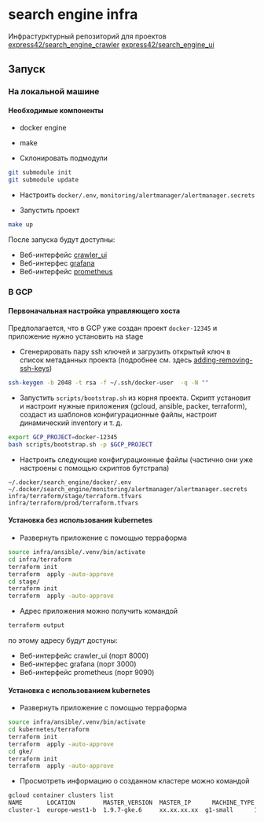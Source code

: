 # search engine infra

Инфрастурктурный репозиторий для проектов [express42/search_engine_crawler](https://github.com/express42/search_engine_crawler) [express42/search_engine_ui](https://github.com/express42/search_engine_ui)

## Запуск

### На локальной машине

#### Необходимые компоненты

- docker engine
- make

- Склонировать подмодули

```bash
git submodule init
git submodule update
```

- Настроить `docker/.env`, `monitoring/alertmanager/alertmanager.secrets`

- Запустить проект

```bash
make up
```

После запуска будут доступны:

- Веб-интерфейс [crawler_ui](http://localhost:8000)
- Веб-интерфес [grafana](http://localhost:3000)
- Веб-интерфейс [prometheus](http://localhost:9090)


### В GCP

#### Первоначальная настройка управляющего хоста

Предполагается, что в GCP уже создан проект `docker-12345` и приложение нужно установить на stage

- Сгенерировать пару ssh ключей и загрузить открытый ключ в список метаданных проекта (подробнее см. здесь [adding-removing-ssh-keys](https://cloud.google.com/compute/docs/instances/adding-removing-ssh-keys))

```bash
ssh-keygen -b 2048 -t rsa -f ~/.ssh/docker-user  -q -N ""
```

- Запустить `scripts/bootstrap.sh` из корня проекта. Скрипт установит и настроит нужные приложения (gcloud, ansible, packer, terraform), создаст из шаблонов конфигурационные файлы, настроит динамический inventory  и т. д.

```bash
export GCP_PROJECT=docker-12345
bash scripts/bootstrap.sh -p $GCP_PROJECT
```

- Настроить следующие конфигурационные файлы (частично они уже настроены с помощью скриптов бутстрапа)

```
~/.docker/search_engine/docker/.env
~/.docker/search_engine/monitoring/alertmanager/alertmanager.secrets
infra/terraform/stage/terraform.tfvars
infra/terraform/prod/terraform.tfvars
```

#### Установка без использования kubernetes

- Развернуть приложение с помощью терраформа

```bash
source infra/ansible/.venv/bin/activate
cd infra/terraform
terraform init
terraform  apply -auto-approve
cd stage/
terraform init
terraform  apply -auto-approve
```

- Адрес приложения можно получить командой

```bash
terraform output
```

по этому адресу будут достуны:

- Веб-интерфейс crawler_ui (порт 8000)
- Веб-интерфес grafana (порт 3000)
- Веб-интерфейс prometheus (порт 9090)

#### Установка с использованием kubernetes

- Развернуть приложение с помощью терраформа

```bash
source infra/ansible/.venv/bin/activate
cd kubernetes/terraform
terraform init
terraform  apply -auto-approve
cd gke/
terraform init
terraform  apply -auto-approve
```

- Просмотреть информацию о созданном кластере можно командой

```bash
gcloud container clusters list
NAME       LOCATION        MASTER_VERSION  MASTER_IP      MACHINE_TYPE  NODE_VERSION  NUM_NODES  STATUS
cluster-1  europe-west1-b  1.9.7-gke.6     xx.xx.xx.xx  g1-small      1.9.7-gke.6   4          RUNNING

```
